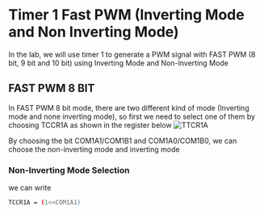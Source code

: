 # Timer 1 Fast PWM (Inverting Mode and Non Inverting Mode)

In the lab, we will use timer 1 to generate a PWM signal with FAST PWM (8 bit, 9 bit and 10 bit) using Inverting Mode and Non-Inverting Mode

## FAST PWM 8 BIT

In FAST PWM 8 bit mode, there are two different kind of mode (Inverting mode and none inverting mode), so first we need to select one of them by choosing TCCR1A as shown 
in the register below
![TTCR1A](https://github.com/Theara-Seng/atmega328p_register_lab/blob/main/lab5_pwm_timer1/lab5_image/TCCR1A.png)

By choosing the bit COM1A1/COM1B1 and COM1A0/COM1B0, we can choose the non-inverting mode and inverting mode

### Non-Inverting Mode Selection

we can write 

```sh
TCCR1A = (1<<COM1A1)
```

